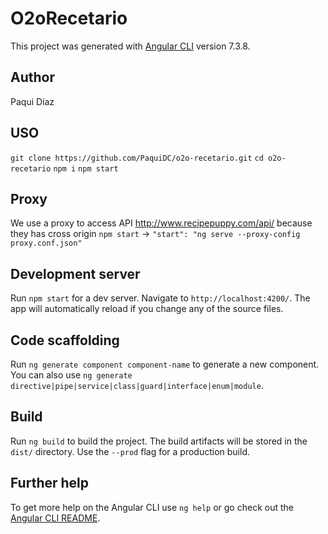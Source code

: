 # O2oRecetario

This project was generated with [Angular CLI](https://github.com/angular/angular-cli) version 7.3.8.

## Author

Paqui Díaz

## USO

`git clone https://github.com/PaquiDC/o2o-recetario.git`
`cd o2o-recetario`
`npm i`
`npm start`

## Proxy

We use a proxy to access API http://www.recipepuppy.com/api/ because they has cross origin
`npm start` -> `"start": "ng serve --proxy-config proxy.conf.json"`

## Development server

Run `npm start` for a dev server. Navigate to `http://localhost:4200/`. The app will automatically reload if you change any of the source files.

## Code scaffolding

Run `ng generate component component-name` to generate a new component. You can also use `ng generate directive|pipe|service|class|guard|interface|enum|module`.

## Build

Run `ng build` to build the project. The build artifacts will be stored in the `dist/` directory. Use the `--prod` flag for a production build.

## Further help

To get more help on the Angular CLI use `ng help` or go check out the [Angular CLI README](https://github.com/angular/angular-cli/blob/master/README.md).

